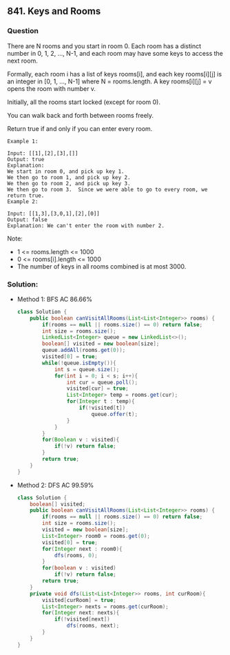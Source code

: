 ## 841. Keys and Rooms

### Question
There are N rooms and you start in room 0.  Each room has a distinct number in 0, 1, 2, ..., N-1, and each room may have some keys to access the next room.

Formally, each room i has a list of keys rooms[i], and each key rooms[i][j] is an integer in [0, 1, ..., N-1] where N = rooms.length.  A key rooms[i][j] = v opens the room with number v.

Initially, all the rooms start locked (except for room 0).

You can walk back and forth between rooms freely.

Return true if and only if you can enter every room.

```
Example 1:

Input: [[1],[2],[3],[]]
Output: true
Explanation:  
We start in room 0, and pick up key 1.
We then go to room 1, and pick up key 2.
We then go to room 2, and pick up key 3.
We then go to room 3.  Since we were able to go to every room, we return true.
Example 2:

Input: [[1,3],[3,0,1],[2],[0]]
Output: false
Explanation: We can't enter the room with number 2.
```

Note:
* 1 <= rooms.length <= 1000
* 0 <= rooms[i].length <= 1000
* The number of keys in all rooms combined is at most 3000.

### Solution:
* Method 1: BFS AC 86.66%
  ```Java
  class Solution {
      public boolean canVisitAllRooms(List<List<Integer>> rooms) {
          if(rooms == null || rooms.size() == 0) return false;
          int size = rooms.size();
          LinkedList<Integer> queue = new LinkedList<>();
          boolean[] visited = new boolean[size];
          queue.addAll(rooms.get(0));
          visited[0] = true;
          while(!queue.isEmpty()){
              int s = queue.size();
              for(int i = 0; i < s; i++){
                  int cur = queue.poll();
                  visited[cur] = true;
                  List<Integer> temp = rooms.get(cur);
                  for(Integer t : temp){
                      if(!visited[t])
                          queue.offer(t);
                  }
              }
          }
          for(Boolean v : visited){
              if(!v) return false;
          }
          return true;
      }
  }
  ```

* Method 2: DFS AC 99.59%
  ```Java
  class Solution {
      boolean[] visited;
      public boolean canVisitAllRooms(List<List<Integer>> rooms) {
          if(rooms == null || rooms.size() == 0) return false;
          int size = rooms.size();
          visited = new boolean[size];
          List<Integer> room0 = rooms.get(0);
          visited[0] = true;
          for(Integer next : room0){
              dfs(rooms, 0);
          }
          for(boolean v : visited)
              if(!v) return false;
          return true;
      }
      private void dfs(List<List<Integer>> rooms, int curRoom){
          visited[curRoom] = true;
          List<Integer> nexts = rooms.get(curRoom);
          for(Integer next: nexts){
              if(!visited[next])
                  dfs(rooms, next);
          }
      }
  }
  ```
